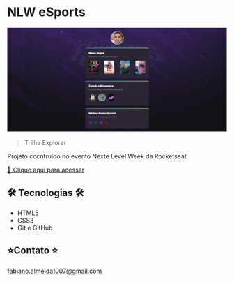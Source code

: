 # NLW eSports 

![preview](./.github/preview.png)

> Trilha Explorer

Projeto cocntruído no evento Nexte Level Week da Rocketseat.

[🔗 Clique aqui para acessar](https://fabiiano.github.io/eSports/)

## 🛠 Tecnologias 🛠

- HTML5
- CSS3
- Git e GitHub

## ⭐Contato ⭐

fabiano.almeida1007@gmail.com